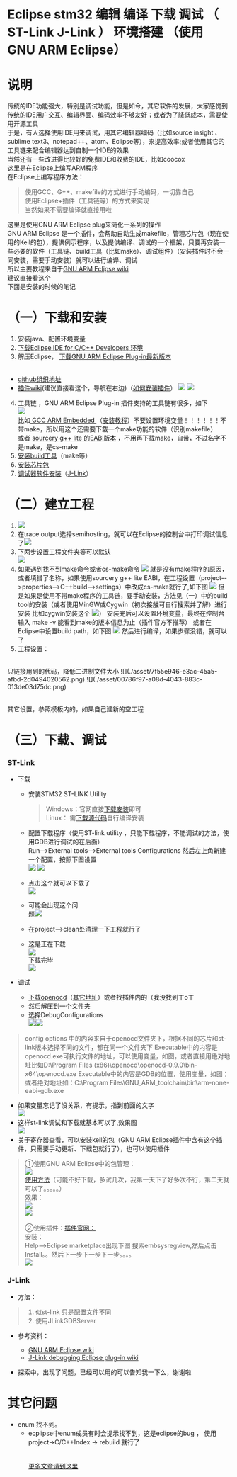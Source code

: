 Eclipse stm32 编辑 编译 下载 调试 （ ST-Link J-Link ） 环境搭建 （使用GNU ARM Eclipse）
=========================

# 说明
传统的IDE功能强大，特别是调试功能，但是如今，其它软件的发展，大家感觉到传统的IDE用户交互、编辑界面、编码效率不够友好；或者为了降低成本，需要使用开源工具<br/>
于是，有人选择使用IDE用来调试，用其它编辑器编码（比如source insight 、sublime text3、notepad++、atom、Eclipse等），来提高效率;或者使用其它的工具链来配合编辑器达到自制一个IDE的效果<br/>
当然还有一些改进得比较好的免费IDE和收费的IDE，比如coocox<br/>
这里是在Eclipse上编写ARM程序<br/>
在Eclipse上编写程序方法：<br/>

> 使用GCC、G++、makefile的方式进行手动编码，一切靠自己<br/>
使用Eclipse+插件（工具链等）的方式来实现<br/>
当然如果不需要编译就直接用啦<br/>

这里是使用GNU ARM Eclipse plug来简化一系列的操作<br/>
GNU ARM Eclipse 是一个插件，会帮助自动生成makefile，管理芯片包（现在使用的Keil的包），提供例示程序，以及提供编译、调试的一个框架，只要再安装一些必要的软件（工具链、build工具（比如make）、调试组件）（安装插件时不会一同安装，需要手动安装）就可以进行编译、调试<br/>
所以主要教程来自于<a target="_blank" href="http://gnuarmeclipse.github.io">GNU ARM Eclipse wiki</a><br/>建议直接看这个<br/>
下面是安装的时候的笔记



# （一）下载和安装

1. 安装java、配置环境变量
2. <a target="_blank" href="http://www.eclipse.org/downloads">下载Eclipse IDE for C/C++ Developers 环境</a>
3. 解压Eclipse， <a target="_blank" href="http://sourceforge.net/projects/gnuarmeclipse">下载GNU ARM Eclipse Plug-in最新版本</a> <br/><br/>
  * <a href="https://github.com/gnuarmeclipse" target="_blank">github组织地址</a><br/>
  * <a target="_blank" href="http://gnuarmeclipse.github.io">插件wiki</a>(建议直接看这个，导航在右边)（<a href="http://gnuarmeclipse.github.io/plugins/install/">如何安装插件</a>）
![](./asset/bfecdeff-f3e2-42a8-8e14-c83c6749ccbe.png)
![](./asset/d4cec48a-adf6-43ab-aaf7-031dedf341d2.png)

4. 工具链 ，GNU ARM Eclipse Plug-in 插件支持的工具链有很多，如下<br/>
![](./asset/0e2aed80-a2c6-472f-ad8d-38c0196822ef.png)<br/>
比如[ GCC ARM Embedded ](https://launchpad.net/gcc-arm-embedded)（[安装教程](http://gnuarmeclipse.github.io/toolchain/install/)）不要设置环境变量！！！！！！不带make，所以用这个还需要下载一个make功能的软件（识别makefile）
<br/>或者 [sourcery g++ lite 的EABI版本](https://sourcery.mentor.com/sgpp/lite/arm/portal/subscription3053) ，不用再下载make，自带，不过名字不是make，是cs-make
5. [安装build工具](http://gnuarmeclipse.github.io/windows-build-tools/install/)（make等）
6. [安装芯片包](http://gnuarmeclipse.github.io/plugins/packs-manager/)
7. [调试器软件安装](http://gnuarmeclipse.github.io/debug/install/)（[J-Link](http://gnuarmeclipse.github.io/debug/jlink/install/)）

# （二）建立工程

1. ![](./asset/c4bf5b79-01ab-4b55-b564-8bab7e399224.png)
2.  在trace output选择semihosting，就可以在Eclipse的控制台中打印调试信息了![](./asset/2ebaf969-27af-47b3-9b4f-7ee67b617fde.png)
3. 下两步设置工程文件夹等可以默认<br/>
![](./asset/024d3931-c609-4bc2-9e84-631eefaca22e.png)
4. 如果遇到找不到make命令或者cs-make命令
![](./asset/42f3aaa0-abcb-4234-b789-556de8788ce1.png)
就是没有make程序的原因，或者填错了名称，如果使用sourcery g++ lite EABI，在工程设置（project-->properties-->C++build-->settings）中改成cs-make就行了,如下图
![](./asset/aa2a4913-df82-4bd0-a0fc-0d0ae1cec447.png)
但是如果是使用不带make程序的工具链，要手动安装，方法见（一）中的build tool的安装（或者使用MinGW或Cygwin（初次接触可自行搜索并了解）进行安装
比如cygwin安装这个
![](./asset/72849c26-916d-49a1-8fab-74b76e0a0dfb.png)）
安装完后可以设置环境变量，最终在控制台输入 make -v 能看到make的版本信息为止（插件官方不推荐）
或者在Eclipse中设置build path，如下图
![](./asset/20160119234101.png)
然后进行编译，如果步骤没错，就可以了
5. 工程设置：
<br/>
只链接用到的代码，降低二进制文件大小
![](./asset/7f55e946-e3ac-45a5-afbd-2d0494020562.png)
![](./asset/00786f97-a08d-4043-883c-013de03d75dc.png)

<br/>其它设置，参照模板内的，如果自己建新的空工程


# （三）下载、调试

### ST-Link
* 下载
  * 安装STM32 ST-LINK Utility

	> Windows：官网直接[下载安装](http://www.st.com/web/en/catalog/tools/PF258168)即可<br/>Linux：    需[下载源代码](https://github.com/texane/stlink)自行编译安装 
              
  * 配置下载程序（使用ST-link utility ，只能下载程序，不能调试的方法，使用GDB进行调试的在后面）<br/>
Run-->External tools-->External tools Configurations
然后左上角新建一个配置，按照下图设置<br/>
              ![](./asset/e96ca9b9-f0b6-48a2-a4b5-5df9eeb62f36.png)
              ![](./asset/8e7f8874-ad4d-434a-a822-31740a777ca1.png)
  * 点击这个就可以下载了<br/>![](./asset/4be4313e-9ea0-4afb-a53b-e37cce7b7ca3.png)
  * 可能会出现这个问<br/>题![](./asset/182a3ae1-fc73-4ee2-8fd8-be4ee0f4676a.png)
  * 在project-->clean处清理一下工程就行了
  * 这是正在下载<br/>![](./asset/6f20e9c8-1fa5-4986-aada-8f0940844898.png)<br/>下载完毕<br/>![](./asset/4b4bc2d8-3533-4106-b775-cf8974c97d7d.png)

* 调试
  * [下载openocd](http://www.openocd.net/)（[其它地址](http://www.freddiechopin.info/en/download/category/4-openocd)）或者找插件内的（我没找到ㄒoㄒ
  * 然后解压到一个文件夹
  * 选择DebugConfigurations<br/>![](./asset/1cd7d504-8ffc-4ca1-9cea-b5a05b7d6f7b.png)![](./asset/890fb136-8a28-4460-a0df-9965a392c319.png)

> config options 中的内容来自于openocd文件夹下，根据不同的芯片和st-link版本选择不同的文件，都在同一个文件夹下
Executable中的内容是openocd.exe可执行文件的地址，可以使用变量，如图，或者直接用绝对地址比如D:\Program Files (x86)\openocd\openocd-0.9.0\bin-x64\openocd.exe
Executable中的内容是GDB的位置，使用变量，如图；或者绝对地址如：C:\Program Files\GNU_ARM_toolchain\bin\arm-none-eabi-gdb.exe

  * 如果变量忘记了没关系，有提示，指到前面的文字<br/>
		![](./asset/719af768-df4a-4a35-b2aa-6b8f3852c860.png)
  * 这样st-link调试和下载就基本可以了,效果图<br/>
		![](./asset/5bbe0e0d-2775-49a3-a2ce-02e47fc44ac3.png)
  * 关于寄存器查看，可以安装keil的包（GNU ARM Eclipse插件中含有这个插件，只需要手动更新、下载包就行了），也可以使用插件
 
> ①使用GNU ARM Eclipse中的包管理：<br/>![](http://gnuarmeclipse.github.io/assets/images/2014/10/PacksFeature.png)<br/>
[使用方法](http://gnuarmeclipse.github.io/plugins/packs-manager/)（可能不好下载，多试几次，我第一天下了好多次不行，第二天就可以了。。。。。）<br/>
效果：<br/>![](./asset/debug.png)<br/>![](./asset/debug_memory.png)<br/><br/>
②使用插件：[插件官网：](http://embsysregview.sourceforge.net/)<br/>
安装：<br/>
Help-->Eclipse marketplace出现下图
搜索embsysregview,然后点击Install。。然后下一步下一步下一步。。。。<br/>![](./asset/19583255-2058-4e87-8b83-57b6a9dc5608.png)


### J-Link

* 方法：

> 1. 似st-link 只是配置文件不同
> 2. 使用JLinkGDBServer

* 参考资料：
  * [GNU ARM Eclipse wiki](http://gnuarmeclipse.github.io/)
  * [J-Link debugging Eclipse plug-in wiki](http://gnuarmeclipse.github.io/debug/jlink/)

* 探索中，出现了问题，已经可以用的可以告知我一下么，谢谢啦






# 其它问题

* enum 找不到。
  * ecplipse中enum成员有时会提示找不到，这是eclipse的bug ， 使用project->C/C++Index -> rebuild 就行了
<br/><br/><br/>
<kbd>[更多文章请到这里](http://blog.neucrack.com)</kbd>
